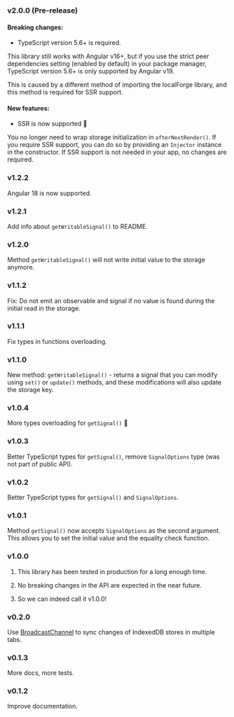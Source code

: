 ### v2.0.0 (Pre-release) 
#### Breaking changes:
* TypeScript version 5.6+ is required. 

This library still works with Angular v16+, but if you use the strict peer dependencies setting (enabled by default) in your package manager, TypeScript version 5.6+ is only supported by Angular v19.

This is caused by a different method of importing the localForge library, and this method is required for SSR support.

#### New features:
* SSR is now supported 🎉

You no longer need to wrap storage initialization in `afterNextRender()`. If you require SSR support, you can do so by providing an `Injector` instance in the constructor. If SSR support is not needed in your app, no changes are required.

### v1.2.2
Angular 18 is now supported.

### v1.2.1
Add info about `getWritableSignal()` to README.

### v1.2.0
Method `getWritableSignal()` will not write initial value to the storage anymore.

### v1.1.2
Fix: Do not emit an observable and signal if no value is found during the initial read in the storage.

### v1.1.1
Fix types in functions overloading.

### v1.1.0
New method: `getWritableSignal()` - returns a signal that you can modify using `set()` or `update()` methods, and these modifications will also update the storage key. 

### v1.0.4
More types overloading for `getSignal()` 🤦

### v1.0.3
Better TypeScript types for `getSignal()`, remove `SignalOptions` type (was not part of public API).

### v1.0.2
Better TypeScript types for `getSignal()` and `SignalOptions`.

### v1.0.1
Method `getSignal()` now accepts `SignalOptions` as the second argument. This allows you to set the initial value and the equality check function.

### v1.0.0
1. This library has been tested in production for a long enough time.
2. No breaking changes in the API are expected in the near future.

3. So we can indeed call it v1.0.0!

### v0.2.0
Use [BroadcastChannel](https://developer.mozilla.org/en-US/docs/Web/API/Broadcast_Channel_API) to sync changes of IndexedDB stores in multiple tabs.

### v0.1.3
More docs, more tests.

### v0.1.2

Improve documentation.

